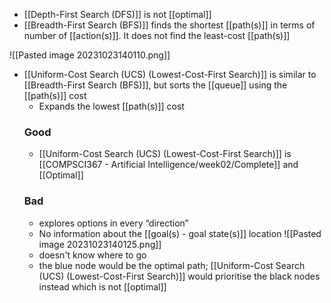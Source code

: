 - [[Depth-First Search (DFS)]] is not [[optimal]]
- [[Breadth-First Search (BFS)]] finds the shortest [[path(s)]] in terms of number of [[action(s)]]. It does not find the least-cost [[path(s)]]

![[Pasted image 20231023140110.png]]
- [[Uniform-Cost Search (UCS) (Lowest-Cost-First Search)]] is similar to [[Breadth-First Search (BFS)]], but sorts the [[queue]] using the [[path(s)]] cost
    - Expands the lowest [[path(s)]] cost
    ### Good
	-  [[Uniform-Cost Search (UCS) (Lowest-Cost-First Search)]] is [[COMPSCI367 - Artificial Intelligence/week02/Complete]] and [[Optimal]]
    ### Bad
	- explores options in every “direction”
    - No information about the [[goal(s) - goal state(s)]] location
    ![[Pasted image 20231023140125.png]]
    - doesn't know where to go
    - the blue node would be the optimal path; [[Uniform-Cost Search (UCS) (Lowest-Cost-First Search)]] would prioritise the black nodes instead which is not [[optimal]]
